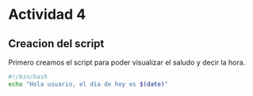 # Actividad 4

## Creacion del script
Primero creamos el script para poder visualizar el saludo y decir la hora.

```sh
#!/bin/bash
echo "Hola usuario, el dia de hoy es $(date)"
```
